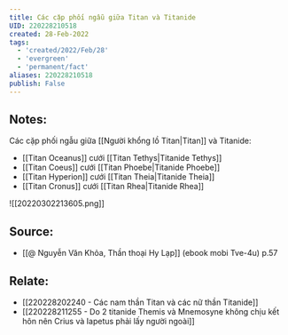 ```yaml
---
title: Các cặp phối ngẫu giữa Titan và Titanide
UID: 220228210518
created: 28-Feb-2022
tags:
  - 'created/2022/Feb/28'
  - 'evergreen'
  - 'permanent/fact'
aliases: 220228210518
publish: False
---
```

## Notes:
Các cặp phối ngẫu giữa [[Người khổng lồ Titan|Titan]] và Titanide:

- [[Titan Oceanus]] cưới [[Titan Tethys|Titanide Tethys]]
- [[Titan Coeus]] cưới [[Titan Phoebe|Titanide Phoebe]]
- [[Titan Hyperion]] cưới [[Titan Theia|Titanide Theia]]
- [[Titan Cronus]] cưới [[Titan Rhea|Titanide Rhea]]

![[20220302213605.png]]

## Source:
- [[@ Nguyễn Văn Khỏa, Thần thoại Hy Lạp]] (ebook mobi Tve-4u) p.57

## Relate:
- [[220228202240 - Các nam thần Titan và các nữ thần Titanide]]
- [[220228211255 - Do 2 titanide Themis và Mnemosyne không chịu kết hôn nên Crius và Iapetus phải lấy người ngoài]]